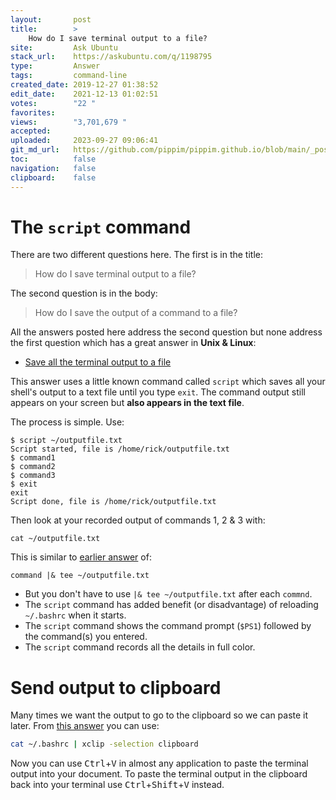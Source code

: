 ```yaml
---
layout:       post
title:        >
    How do I save terminal output to a file?
site:         Ask Ubuntu
stack_url:    https://askubuntu.com/q/1198795
type:         Answer
tags:         command-line
created_date: 2019-12-27 01:38:52
edit_date:    2021-12-13 01:02:51
votes:        "22 "
favorites:    
views:        "3,701,679 "
accepted:     
uploaded:     2023-09-27 09:06:41
git_md_url:   https://github.com/pippim/pippim.github.io/blob/main/_posts/2019/2019-12-27-How-do-I-save-terminal-output-to-a-file_.md
toc:          false
navigation:   false
clipboard:    false
---
```


# The `script` command

There are two different questions here. The first is in the title:

> How do I save terminal output to a file?  

The second question is in the body:

> How do I save the output of a command to a file?  

All the answers posted here address the second question but none address the first question which has a great answer in **Unix & Linux**:

- [Save all the terminal output to a file][1]

This answer uses a little known command called `script` which saves all your shell's output to a text file until you type `exit`. The command output still appears on your screen but **also appears in the text file**. 

The process is simple. Use:

``` 
$ script ~/outputfile.txt
Script started, file is /home/rick/outputfile.txt
$ command1
$ command2
$ command3
$ exit
exit
Script done, file is /home/rick/outputfile.txt
```

Then look at your recorded output of commands 1, 2 & 3 with:

``` 
cat ~/outputfile.txt
```

This is similar to [earlier answer][2] of:

``` 
command |& tee ~/outputfile.txt
```

- But you don't have to use `|& tee ~/outputfile.txt` after each `commnd`.
- The `script` command has added benefit (or disadvantage) of reloading `~/.bashrc` when it starts.
- The `script` command shows the command prompt (`$PS1`) followed by the command(s) you entered.
- The `script` command records all the details in full color.

# Send output to clipboard

Many times we want the output to go to the clipboard so we can paste it later. From [this answer](https://stackoverflow.com/a/5130969/6929343) you can use:

``` bash
cat ~/.bashrc | xclip -selection clipboard
```

Now you can use <kbd>Ctrl</kbd>+<kbd>V</kbd> in almost any application to paste the terminal output into your document. To paste the terminal output in the clipboard back into your terminal use <kbd>Ctrl</kbd>+<kbd>Shift</kbd>+<kbd>V</kbd> instead.

  [1]: https://unix.stackexchange.com/a/200642/200094
  [2]: https://askubuntu.com/a/485762/307523
